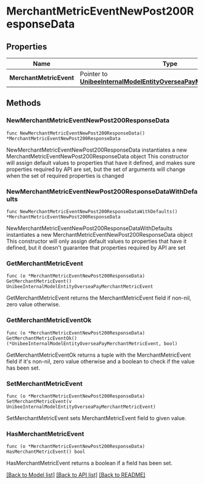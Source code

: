 # MerchantMetricEventNewPost200ResponseData

## Properties

Name | Type | Description | Notes
------------ | ------------- | ------------- | -------------
**MerchantMetricEvent** | Pointer to [**UnibeeInternalModelEntityOverseaPayMerchantMetricEvent**](UnibeeInternalModelEntityOverseaPayMerchantMetricEvent.md) |  | [optional] 

## Methods

### NewMerchantMetricEventNewPost200ResponseData

`func NewMerchantMetricEventNewPost200ResponseData() *MerchantMetricEventNewPost200ResponseData`

NewMerchantMetricEventNewPost200ResponseData instantiates a new MerchantMetricEventNewPost200ResponseData object
This constructor will assign default values to properties that have it defined,
and makes sure properties required by API are set, but the set of arguments
will change when the set of required properties is changed

### NewMerchantMetricEventNewPost200ResponseDataWithDefaults

`func NewMerchantMetricEventNewPost200ResponseDataWithDefaults() *MerchantMetricEventNewPost200ResponseData`

NewMerchantMetricEventNewPost200ResponseDataWithDefaults instantiates a new MerchantMetricEventNewPost200ResponseData object
This constructor will only assign default values to properties that have it defined,
but it doesn't guarantee that properties required by API are set

### GetMerchantMetricEvent

`func (o *MerchantMetricEventNewPost200ResponseData) GetMerchantMetricEvent() UnibeeInternalModelEntityOverseaPayMerchantMetricEvent`

GetMerchantMetricEvent returns the MerchantMetricEvent field if non-nil, zero value otherwise.

### GetMerchantMetricEventOk

`func (o *MerchantMetricEventNewPost200ResponseData) GetMerchantMetricEventOk() (*UnibeeInternalModelEntityOverseaPayMerchantMetricEvent, bool)`

GetMerchantMetricEventOk returns a tuple with the MerchantMetricEvent field if it's non-nil, zero value otherwise
and a boolean to check if the value has been set.

### SetMerchantMetricEvent

`func (o *MerchantMetricEventNewPost200ResponseData) SetMerchantMetricEvent(v UnibeeInternalModelEntityOverseaPayMerchantMetricEvent)`

SetMerchantMetricEvent sets MerchantMetricEvent field to given value.

### HasMerchantMetricEvent

`func (o *MerchantMetricEventNewPost200ResponseData) HasMerchantMetricEvent() bool`

HasMerchantMetricEvent returns a boolean if a field has been set.


[[Back to Model list]](../README.md#documentation-for-models) [[Back to API list]](../README.md#documentation-for-api-endpoints) [[Back to README]](../README.md)


